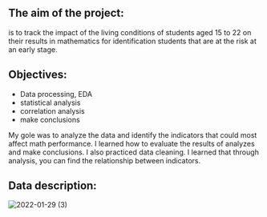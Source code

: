 ## The aim of the project:
is to track the impact of the living conditions of students aged 15 to 22 on their results in mathematics for identification students that are at the risk at an early stage. 

## Objectives:
- Data processing, EDA
- statistical analysis
- correlation analysis
- make conclusions

My gole was to analyze the data and identify the indicators that could most affect math performance. I learned how to evaluate the results of analyzes and make conclusions. I also practiced data cleaning. I learned that through analysis, you can find the relationship between indicators.

## Data description:
![2022-01-29 (3)](https://user-images.githubusercontent.com/68026029/151679067-b1d7b0f3-bcb5-4ccd-8666-495b2b36ae52.png)
